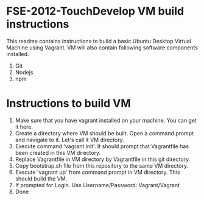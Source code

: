 # FSE-2012-TouchDevelop VM build instructions
This readme contains instructions to build a basic Ubuntu Desktop Virtual Machine using Vagrant. 
VM will also contain following software components installed.
1. Git
2. Nodejs
3. npm

# Instructions to build VM
1. Make sure that you have vagrant installed on your machine. You can get it here.
2. Create a directory where VM should be built. Open a command prompt and navigate to it. Let's call it VM directory.
3. Execute command 'vagrant init'. It should prompt that Vagrantfile has been created in this VM directory.
4. Replace Vagrantfile in VM directory by Vagrantfile in this git directory.
5. Copy bootstrap.sh file from this repository to the same VM directory.
6. Execute 'vagrant up' from command prompt in VM directory. This should build the VM.
7. If prompted for Login. Use Username/Password: Vagrant/Vagrant
8. Done
